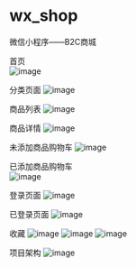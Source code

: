 # wx_shop
微信小程序——B2C商城

首页<br/>
![image](https://github.com/woocyouth/public_img/blob/master/wx_shop/index.png)

分类页面
![image](https://github.com/woocyouth/public_img/blob/master/wx_shop/category.png)

商品列表
![image](https://github.com/woocyouth/public_img/blob/master/wx_shop/goods_list.png)

商品详情
![image](https://github.com/woocyouth/public_img/blob/master/wx_shop/goods_details.png)

未添加商品购物车
![image](https://github.com/woocyouth/public_img/blob/master/wx_shop/cart.png)

已添加商品购物车<br/>
![image](https://github.com/woocyouth/public_img/blob/master/wx_shop/carted.png)

登录页面
![image](https://github.com/woocyouth/public_img/blob/master/wx_shop/login.png)

已登录页面
![image](https://github.com/woocyouth/public_img/blob/master/wx_shop/logined.png)

收藏
![image](https://github.com/woocyouth/public_img/blob/master/wx_shop/collect.png)
![image](https://github.com/woocyouth/public_img/blob/master/wx_shop/collected.png)
![image](https://github.com/woocyouth/public_img/blob/master/wx_shop/collect_list.png)

项目架构
![image](https://github.com/woocyouth/public_img/blob/master/wx_shop/components.png)
